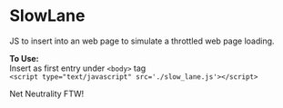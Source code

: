 SlowLane
========

JS to insert into an web page to simulate a throttled web page loading.

<b>To Use:</b>
	<br>
	Insert as first entry under ```<body>``` tag
	<br>
	```
	<script type="text/javascript" src='./slow_lane.js'></script>
	```

Net Neutrality FTW! 
